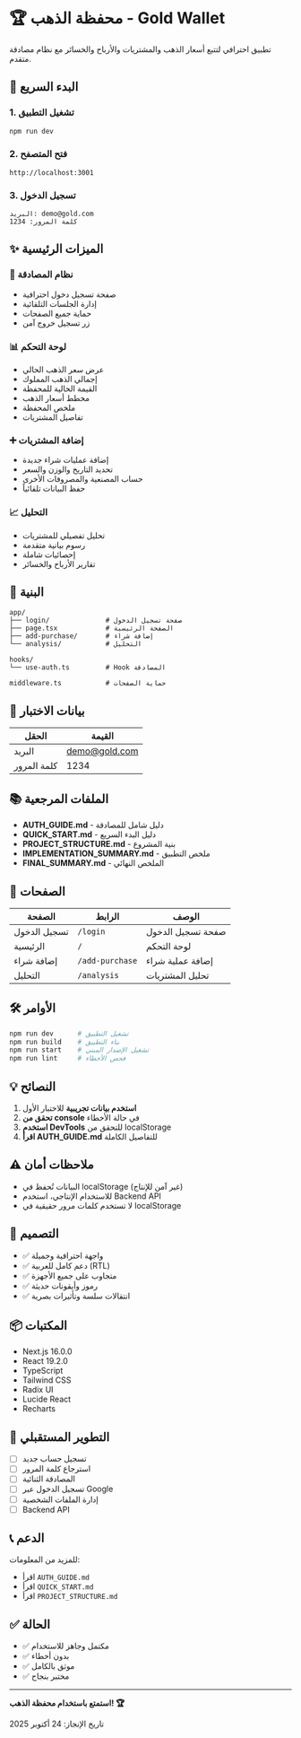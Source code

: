 # 🏆 محفظة الذهب - Gold Wallet

تطبيق احترافي لتتبع أسعار الذهب والمشتريات والأرباح والخسائر مع نظام مصادقة متقدم.

## 🚀 البدء السريع

### 1. تشغيل التطبيق
```bash
npm run dev
```

### 2. فتح المتصفح
```
http://localhost:3001
```

### 3. تسجيل الدخول
```
البريد: demo@gold.com
كلمة المرور: 1234
```

## ✨ الميزات الرئيسية

### 🔐 نظام المصادقة
- صفحة تسجيل دخول احترافية
- إدارة الجلسات التلقائية
- حماية جميع الصفحات
- زر تسجيل خروج آمن

### 📊 لوحة التحكم
- عرض سعر الذهب الحالي
- إجمالي الذهب المملوك
- القيمة الحالية للمحفظة
- مخطط أسعار الذهب
- ملخص المحفظة
- تفاصيل المشتريات

### ➕ إضافة المشتريات
- إضافة عمليات شراء جديدة
- تحديد التاريخ والوزن والسعر
- حساب المصنعية والمصروفات الأخرى
- حفظ البيانات تلقائياً

### 📈 التحليل
- تحليل تفصيلي للمشتريات
- رسوم بيانية متقدمة
- إحصائيات شاملة
- تقارير الأرباح والخسائر

## 📁 البنية

```
app/
├── login/              # صفحة تسجيل الدخول
├── page.tsx            # الصفحة الرئيسية
├── add-purchase/       # إضافة شراء
└── analysis/           # التحليل

hooks/
└── use-auth.ts         # Hook المصادقة

middleware.ts           # حماية الصفحات
```

## 🔐 بيانات الاختبار

| الحقل | القيمة |
|-------|--------|
| البريد | demo@gold.com |
| كلمة المرور | 1234 |

## 📚 الملفات المرجعية

- **AUTH_GUIDE.md** - دليل شامل للمصادقة
- **QUICK_START.md** - دليل البدء السريع
- **PROJECT_STRUCTURE.md** - بنية المشروع
- **IMPLEMENTATION_SUMMARY.md** - ملخص التطبيق
- **FINAL_SUMMARY.md** - الملخص النهائي

## 🎯 الصفحات

| الصفحة | الرابط | الوصف |
|--------|--------|-------|
| تسجيل الدخول | `/login` | صفحة تسجيل الدخول |
| الرئيسية | `/` | لوحة التحكم |
| إضافة شراء | `/add-purchase` | إضافة عملية شراء |
| التحليل | `/analysis` | تحليل المشتريات |

## 🛠️ الأوامر

```bash
npm run dev      # تشغيل التطبيق
npm run build    # بناء التطبيق
npm run start    # تشغيل الإصدار المبني
npm run lint     # فحص الأخطاء
```

## 💡 النصائح

1. **استخدم بيانات تجريبية** للاختبار الأول
2. **تحقق من console** في حالة الأخطاء
3. **استخدم DevTools** للتحقق من localStorage
4. **اقرأ AUTH_GUIDE.md** للتفاصيل الكاملة

## ⚠️ ملاحظات أمان

- البيانات تُحفظ في localStorage (غير آمن للإنتاج)
- للاستخدام الإنتاجي، استخدم Backend API
- لا تستخدم كلمات مرور حقيقية في localStorage

## 🎨 التصميم

- ✅ واجهة احترافية وجميلة
- ✅ دعم كامل للعربية (RTL)
- ✅ متجاوب على جميع الأجهزة
- ✅ رموز وأيقونات حديثة
- ✅ انتقالات سلسة وتأثيرات بصرية

## 📦 المكتبات

- Next.js 16.0.0
- React 19.2.0
- TypeScript
- Tailwind CSS
- Radix UI
- Lucide React
- Recharts

## 🔄 التطوير المستقبلي

- [ ] تسجيل حساب جديد
- [ ] استرجاع كلمة المرور
- [ ] المصادقة الثنائية
- [ ] تسجيل الدخول عبر Google
- [ ] إدارة الملفات الشخصية
- [ ] Backend API

## 📞 الدعم

للمزيد من المعلومات:
- اقرأ `AUTH_GUIDE.md`
- اقرأ `QUICK_START.md`
- اقرأ `PROJECT_STRUCTURE.md`

## ✅ الحالة

- ✅ مكتمل وجاهز للاستخدام
- ✅ بدون أخطاء
- ✅ موثق بالكامل
- ✅ مختبر بنجاح

---

**استمتع باستخدام محفظة الذهب! 🏆**

تاريخ الإنجاز: 24 أكتوبر 2025

